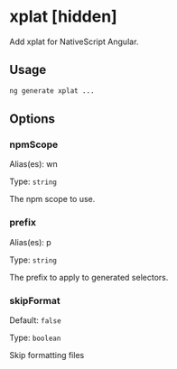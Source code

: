 # xplat [hidden]

Add xplat for NativeScript Angular.

## Usage

```bash
ng generate xplat ...

```

## Options

### npmScope

Alias(es): wn

Type: `string`

The npm scope to use.

### prefix

Alias(es): p

Type: `string`

The prefix to apply to generated selectors.

### skipFormat

Default: `false`

Type: `boolean`

Skip formatting files
